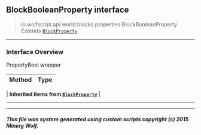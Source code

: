 ## BlockBooleanProperty __interface__

>io.wolfscript.api.world.blocks.properties.BlockBooleanProperty
>Extends [`BlockProperty`](BlockProperty.md)

---

### Interface Overview

PropertyBool wrapper

Method | Type   
--- | :--- 
 |
__Inherited items from [`BlockProperty`](BlockProperty.md)__ |





---



---


##### This file was system generated using custom scripts copyright (c) 2015 Mining Wolf.
	

